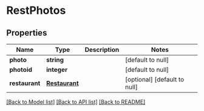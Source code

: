 # RestPhotos

## Properties
Name | Type | Description | Notes
------------ | ------------- | ------------- | -------------
**photo** | **string** |  | [default to null]
**photoid** | **integer** |  | [default to null]
**restaurant** | [**Restaurant**](Restaurant.md) |  | [optional] [default to null]

[[Back to Model list]](../README.md#documentation-for-models) [[Back to API list]](../README.md#documentation-for-api-endpoints) [[Back to README]](../README.md)


